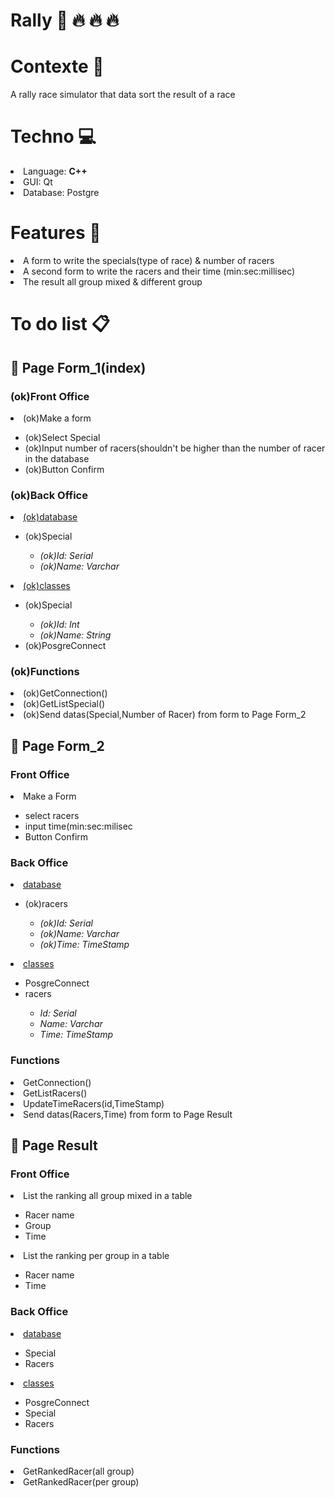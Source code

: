 <h1>Rally &#x1F697; &#x1F525; &#x1F525; &#x1F525;</h1>
<h1>Contexte &#x1F9E0;</h1>
<p>A rally race simulator that data sort the result of a race</p>

<h1>Techno &#x1F4BB;</h1>
<li>Language: <strong>C++</strong></li>
<li>GUI: Qt</li>
<li>Database: Postgre</li>

<h1>Features &#x1F680;</h1>
  <li>A form to write the specials(type of race) & number of racers</li>
  <li>A second form to write the racers and their time (min:sec:millisec)</li>
  <li>The result all group mixed & different group</li>

<h1>To do list &#x1F4CB;</h1>
  <h2> &#x1F4C4; Page Form_1(index)</h2>
    <h3>(ok)Front Office</h3>
      <li>(ok)Make a form</li>
        <ul>
          <li>(ok)Select Special</li>
          <li>(ok)Input number of racers(shouldn't be higher than the number of racer in the database</li>
          <li>(ok)Button Confirm</li>
        </ul>
    <h3>(ok)Back Office</h3>
      <li><u>(ok)database</u></li>
      <ul>
        <li>(ok)Special</li>
        <ul>
          <li><i>(ok)Id: Serial</i></li>
          <li><i>(ok)Name: Varchar</i></li>
        </ul>
      </ul>
      <li><u>(ok)classes</u></li>
      <ul>
        <li>(ok)Special</li>
        <ul>
          <li><i>(ok)Id: Int</i></li>
          <li><i>(ok)Name: String</i></li>
        </ul>
        <li>(ok)PosgreConnect</li>
      </ul>
    <h3>(ok)Functions</h3>
      <li>(ok)GetConnection()</li>
      <li>(ok)GetListSpecial()</li>
      <li>(ok)Send datas(Special,Number of Racer) from form to Page Form_2</li>
  <h2> &#x1F4C4; Page Form_2</h2>
    <h3>Front Office</h3>
      <li>Make a Form</li>
        <ul>
          <li>select racers</li>
          <li>input time(min:sec:milisec</li>
          <li>Button Confirm</li>
        </ul>
    <h3>Back Office</h3>
      <li><u>database</u></li>
      <ul>
        <li>(ok)racers</li>
          <ul>
            <li><i>(ok)Id: Serial</i></li>
            <li><i>(ok)Name: Varchar</i></li>
            <li><i>(ok)Time: TimeStamp</i></li>
          </ul>
      </ul>
      <li><u>classes</u></li>
      <ul>
        <li>PosgreConnect</li>
        <li>racers</li>
          <ul>
            <li><i>Id: Serial</i></li>
            <li><i>Name: Varchar</i></li>
            <li><i>Time: TimeStamp</i></li>
          </ul>
      </ul>
    <h3>Functions</h3>
      <li>GetConnection()</li>
      <li>GetListRacers()</li>
      <li>UpdateTimeRacers(id,TimeStamp)</li>
      <li>Send datas(Racers,Time) from form to Page Result</li>
  <h2> &#x1F4C4; Page Result</h2>
    <h3>Front Office</h3>
      <li>List the ranking all group mixed in a table</li>
      <ul>
        <li>Racer name</li>
        <li>Group</li>
        <li>Time</li>
      </ul>
      <li>List the ranking per group in a table</li>
      <ul>
        <li>Racer name</li>
        <li>Time</li>
      </ul>
    <h3>Back Office</h3>
      <li><u>database</u></li>
      <ul>
        <li>Special</li>
        <li>Racers</li>
      </ul>
      <li><u>classes</u></li>
      <ul>
        <li>PosgreConnect</li>
        <li>Special</li>
        <li>Racers</li>
      </ul>
    <h3>Functions</h3>
      <li>GetRankedRacer(all group)</li>
      <li>GetRankedRacer(per group)</li>
